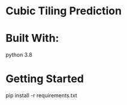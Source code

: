 # Cubic Tiling Prediction


# Built With:
python 3.8

# Getting Started

pip install -r requirements.txt

